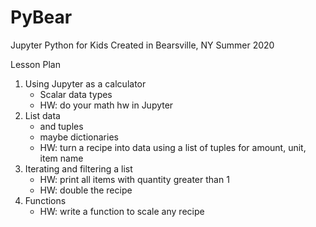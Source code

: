 # PyBear
 Jupyter Python for Kids
Created in Bearsville, NY
Summer 2020

Lesson Plan
1. Using Jupyter as a calculator 
   * Scalar data types
   * HW: do your math hw in Jupyter
2. List data
   * and tuples
   * maybe dictionaries
   * HW: turn a recipe into data using a list of tuples for 
         amount, unit, item name
3. Iterating and filtering a list
   * HW: print all items with quantity greater than 1
   * HW: double the recipe
4. Functions
   * HW: write a function to scale any recipe
